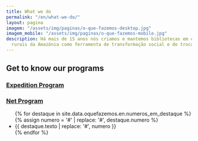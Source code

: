 ```yaml
---
title: What we do
permalink: "/en/what-we-do/"
layout: pagina
imagem: "/assets/img/paginas/o-que-fazemos-desktop.jpg"
imagem_mobile: "/assets/img/paginas/o-que-fazemos-mobile.jpg"
description: Há mais de 15 anos nós criamos e mantemos bibliotecas em comunidades
  rurais da Amazônia como ferramenta de transformação social e de trocas culturais.
---
```


<div class="container">
  <h2>Get to know our programs</h2>
  <div class="programas">
    <a class="botao" href="/en/expedition-program">
      <h3>Expedition Program</h3>
    </a>
    <a class="botao" href="/en/net-program">
      <h3>Net Program</h3>
    </a>
  </div>
</div>

<div class="secao-fundo-escuro">
  <div class="container">
    <ul class="numeros_em_destaque">
      {% for destaque in site.data.oquefazemos.en.numeros_em_destaque %}
        {% assign numero = '<span class="numero">#</span>' | replace: '#', destaque.numero %}
      <li>
        <div class="texto">{{ destaque.texto | replace: '#', numero }}</div>
      </li>
      {% endfor %}
    </ul>
  </div>
</div>

